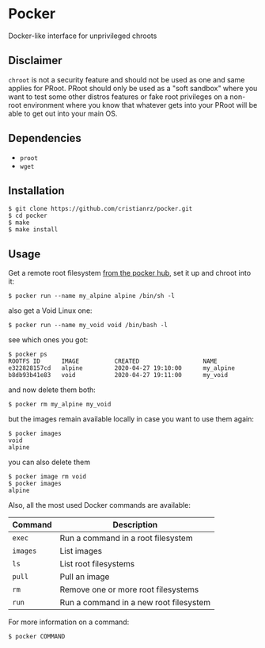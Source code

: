 # Pocker

Docker-like interface for unprivileged chroots

## Disclaimer

`chroot` is not a security feature and should not be used as one and same
applies for PRoot. PRoot should only be used as a "soft sandbox" where
you want to test some other distros features or fake root privileges on a
non-root environment where you know that whatever gets into your PRoot will
be able to get out into your main OS.

## Dependencies

* `proot`
* `wget`

## Installation

```
$ git clone https://github.com/cristianrz/pocker.git
$ cd pocker
$ make
$ make install
```

## Usage

Get a remote root filesystem [from the pocker hub](https://github.com/cristianrz/pocker-hub/tree/master/library), set it up and chroot into it:

```
$ pocker run --name my_alpine alpine /bin/sh -l
```

also get a Void Linux one:

```
$ pocker run --name my_void void /bin/bash -l
```

see which ones you got:

```
$ pocker ps
ROOTFS ID      IMAGE          CREATED                  NAME
e322828157cd   alpine         2020-04-27 19:10:00      my_alpine
b8db93b41e83   void           2020-04-27 19:11:00      my_void
```

and now delete them both:

```
$ pocker rm my_alpine my_void
```

but the images remain available locally in case you want to use them again:

```
$ pocker images
void
alpine
```

you can also delete them

```
$ pocker image rm void
$ pocker images
alpine
```

Also, all the most used Docker commands are available:

| **Command** | **Description**                        |
| ---         | ---                                    |
| `exec`      | Run a command in a root filesystem     |
| `images`    | List images                            |
| `ls`        | List root filesystems                  |
| `pull`      | Pull an image                          |
| `rm`        | Remove one or more root filesystems    |
| `run`       | Run a command in a new root filesystem |

For more information on a command:

```
$ pocker COMMAND
```
